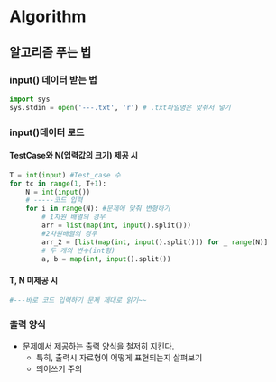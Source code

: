 # Algorithm 
## 알고리즘 푸는 법
### input() 데이터 받는 법
```python
import sys
sys.stdin = open('---.txt', 'r') # .txt파일명은 맞춰서 넣기
```
### input()데이터 로드
#### TestCase와 N(입력값의 크기) 제공 시
```python
T = int(input) #Test_case 수
for tc in range(1, T+1):
    N = int(input())
    # -----코드 입력
    for i in range(N): #문제에 맞춰 변형하기
        # 1차원 배열의 경우
        arr = list(map(int, input().split()))
        #2차원배열의 경우
        arr_2 = [list(map(int, input().split())) for _ range(N)]
        # 두 개의 변수(int형)
        a, b = map(int, input().split())
```
#### T, N 미제공 시
```python
#---바로 코드 입력하기 문제 제대로 읽기~~ 
```
### 출력 양식
- 문제에서 제공하는 출력 양식을 철저히 지킨다.
    - 특히, 출력시 자료형이 어떻게 표현되는지 살펴보기
    - 띄어쓰기 주의